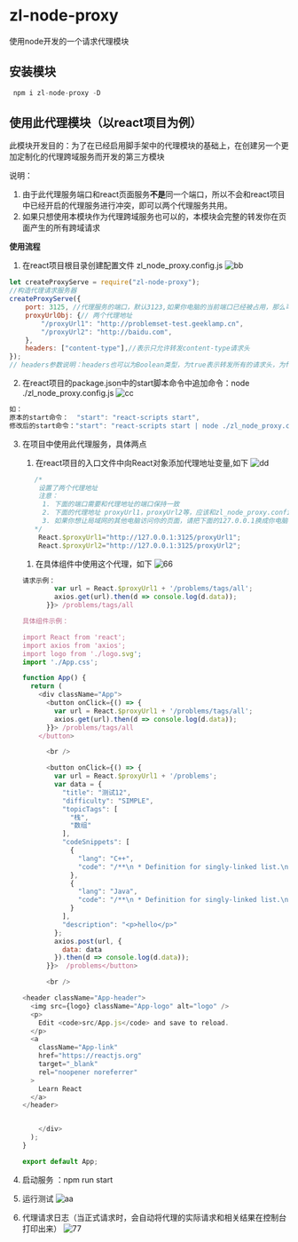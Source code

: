 # zl-node-proxy
使用node开发的一个请求代理模块

## 安装模块
```js
 npm i zl-node-proxy -D
```

## 使用此代理模块（以react项目为例）

此模块开发目的：为了在已经启用脚手架中的代理模块的基础上，在创建另一个更加定制化的代理跨域服务而开发的第三方模块

说明：
  1. 由于此代理服务端口和react页面服务**不是**同一个端口，所以不会和react项目中已经开启的代理服务进行冲突，即可以两个代理服务共用。
  2. 如果只想使用本模块作为代理跨域服务也可以的，本模块会完整的转发你在页面产生的所有跨域请求

**使用流程**
1. 在react项目根目录创建配置文件 zl_node_proxy.config.js
 ![bb](/assets/bb.png)
```js
let createProxyServe = require("zl-node-proxy");
//构造代理请求服务器
createProxyServe({
    port: 3125, //代理服务的端口，默认3123,如果你电脑的当前端口已经被占用，那么可以手动更换电脑端口
    proxyUrlObj: {// 两个代理地址
        "/proxyUrl1": "http://problemset-test.geeklamp.cn",
        "/proxyUrl2": "http://baidu.com",
    },
    headers: ["content-type"],//表示只允许转发content-type请求头
});
// headers参数说明：headers也可以为Boolean类型，为true表示转发所有的请求头，为false表示不转发任何请求头

```

2. 在react项目的package.json中的start脚本命令中追加命令：node ./zl_node_proxy.config.js
   ![cc](/assets/cc.png)
```js
如：
原本的start命令：  "start": "react-scripts start",
修改后的start命令："start": "react-scripts start | node ./zl_node_proxy.config.js",
```
3. 在项目中使用此代理服务，具体两点
     1. 在react项目的入口文件中向React对象添加代理地址变量,如下
      ![dd](/assets/dd.png)
      ```js
         /* 
          设置了两个代理地址
          注意：
           1. 下面的端口需要和代理地址的端口保持一致 
           2. 下面的代理地址 proxyUrl1，proxyUrl2等，应该和zl_node_proxy.config.js配置文件中设置的是一致的，否则会对不上
           3. 如果你想让局域网的其他电脑访问你的页面，请把下面的127.0.0.1换成你电脑在的真正IP地址
         */
          React.$proxyUrl1="http://127.0.0.1:3125/proxyUrl1";
          React.$proxyUrl2="http://127.0.0.1:3125/proxyUrl2";
      ```
      1. 在具体组件中使用这个代理，如下
        ![66](/assets/66.png)
      ```js
      请求示例：
              var url = React.$proxyUrl1 + '/problems/tags/all';
              axios.get(url).then(d => console.log(d.data));
            }}> /problems/tags/all 

      具体组件示例：

      import React from 'react';
      import axios from 'axios';
      import logo from './logo.svg';
      import './App.css';
      
      function App() {
        return (
          <div className="App">
            <button onClick={() => {
              var url = React.$proxyUrl1 + '/problems/tags/all';
              axios.get(url).then(d => console.log(d.data));
            }}> /problems/tags/all 
          </button>
      
            <br />
      
            <button onClick={() => {
              var url = React.$proxyUrl1 + '/problems';
              var data = {
                "title": "测试12",
                "difficulty": "SIMPLE",
                "topicTags": [
                  "栈",
                  "数组"
                ],
                "codeSnippets": [
                  {
                    "lang": "C++",
                    "code": "/**\n * Definition for singly-linked list.\n * struct ListNode {\n * int val;\n * ListNode *next;\n * ListNode() : val(0), next(nullptr) {}\n * ListNode(int x) : val(x), next(nullptr) {}\n * ListNode(int x, ListNode *next) : val(x), next(next) {}\n * };\n */\nclass Solution {\npublic:\n ListNode* addTwoNumbers(ListNode* l1, ListNode* l2) {\n\n }\n};"
                  },
                  {
                    "lang": "Java",
                    "code": "/**\n * Definition for singly-linked list.\n * public class ListNode {\n * int val;\n * ListNode next;\n * ListNode() {}\n * ListNode(int val) { this.val = val; }\n * ListNode(int val, ListNode next) { this.val = val; this.next = next; }\n * }\n */\nclass Solution {\n public ListNode addTwoNumbers(ListNode l1, ListNode l2) {\n\n }\n}"
                  }
                ],
                "description": "<p>hello</p>"
              };
              axios.post(url, {
                data: data
              }).then(d => console.log(d.data));
            }}>  /problems</button>
      
            <br />

    <header className="App-header">
        <img src={logo} className="App-logo" alt="logo" />
        <p>
          Edit <code>src/App.js</code> and save to reload.
        </p>
        <a
          className="App-link"
          href="https://reactjs.org"
          target="_blank"
          rel="noopener noreferrer"
        >
          Learn React
        </a>
      </header>


          </div>
        );
      }
      
      export default App;
      
      ```

4.  启动服务 ：npm run start

5. 运行测试
   ![aa](/assets/aa.png)

6. 代理请求日志（当正式请求时，会自动将代理的实际请求和相关结果在控制台打印出来）
![77](/assets/77.png)

   

